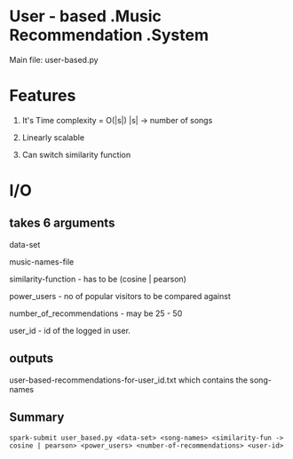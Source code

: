 User - based .Music Recommendation .System
======================================
Main file: user-based.py

Features
========
1) It's Time complexity = O(|s|) |s| -> number of songs

2) Linearly scalable

3) Can switch similarity function

I/O
===

takes 6 arguments
----------------
data-set

music-names-file

similarity-function - has to be (cosine | pearson)

power_users - no of popular visitors to be compared against

number_of_recommendations - may be 25 - 50

user_id - id of the logged in user.

outputs
-------
user-based-recommendations-for-user_id.txt which contains the song-names

Summary
-----
`spark-submit user_based.py <data-set> <song-names> <similarity-fun -> cosine | pearson> <power_users> <number-of-recommendations> <user-id>`
